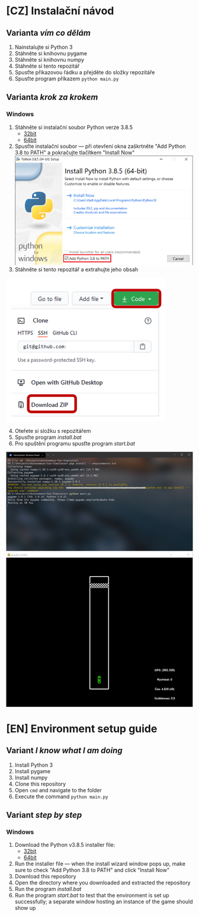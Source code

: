 
# [CZ] Instalační návod

## Varianta *vím co dělám*

1. Nainstalujte si Python 3
2. Stáhněte si knihovnu pygame
3. Stáhněte si knihovnu numpy
4. Stáhněte si tento repozitář
5. Spusťte příkazovou řádku a přejděte do složky repozitáře
6. Spusťte program příkazem `python main.py`

## Varianta *krok za krokem*

### Windows

1. Stáhněte si instalační soubor Python verze 3.8.5
    - [32bit](https://www.python.org/ftp/python/3.8.5/python-3.8.5.exe)
    - [64bit](https://www.python.org/ftp/python/3.8.5/python-3.8.5-amd64.exe)
2. Spusťte instalační soubor &mdash; při otevření okna zaškrtněte "Add Python 3.8 to PATH" a pokračujte tlačítkem "Install Now"
![](/images/setup/py-installer.PNG "Python installer")
3. Stáhněte si tento repozitář a extrahujte jeho obsah

![](/images/setup/git.PNG "Stáhnutí git repa")

4. Oteřete si složku s repozitářem
5. Spusťte program *install.bat*
6. Pro spuštění programu spusťte program *start.bat*

![](/images/setup/cmd.PNG "Příkazy")
![](/images/setup/pygame-window.PNG "Okno hry")

# [EN] Environment setup guide

## Variant *I know what I am doing*

1. Install Python 3
2. Install pygame
3. Install numpy
4. Clone this repository
5. Open `cmd` and navigate to the folder
6. Execute the command `python main.py`


## Variant *step by step*

### Windows

1. Download the Python v3.8.5 installer file:
    - [32bit](https://www.python.org/ftp/python/3.8.5/python-3.8.5.exe)
    - [64bit](https://www.python.org/ftp/python/3.8.5/python-3.8.5-amd64.exe)
2. Run the installer file &mdash; when the install wizard window pops up, make sure to check "Add Python 3.8 to PATH" and click "Install Now"
3. Download this repository
4. Open the directory where you downloaded and extracted the repository
5. Run the program *install.bat*
6. Run the program *start.bat* to test that the environment is set up successfully; a separate window hosting an instance of the game should show up
